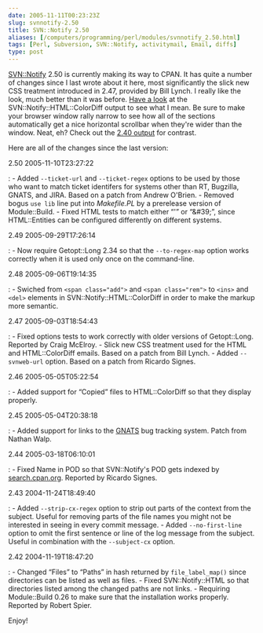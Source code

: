 ```yaml
--- 
date: 2005-11-11T00:23:23Z
slug: svnnotify-2.50
title: SVN::Notify 2.50
aliases: [/computers/programming/perl/modules/svnnotify_2.50.html]
tags: [Perl, Subversion, SVN::Notify, activitymail, Email, diffs]
type: post
---
```


[SVN::Notify] 2.50 is currently making its way to CPAN. It has quite a number of
changes since I last wrote about it here, most significantly the slick new CSS
treatment introduced in 2.47, provided by Bill Lynch. I really like the look,
much better than it was before. [Have a look] at the
SVN::Notify::HTML::ColorDiff output to see what I mean. Be sure to make your
browser window rally narrow to see how all of the sections automatically get a
nice horizontal scrollbar when they're wider than the window. Neat, eh? Check
out the [2.40 output] for contrast.

Here are all of the changes since the last version:

2.50 2005-11-10T23:27:22

:   -   Added `--ticket-url` and `--ticket-regex` options to be used by those
        who want to match ticket identifers for systems other than RT, Bugzilla,
        GNATS, and JIRA. Based on a patch from Andrew O'Brien.
    -   Removed bogus `use lib` line put into *Makefile.PL* by a prerelease
        version of Module::Build.
    -   Fixed HTML tests to match either “'” or “&\#39;”, since HTML::Entities
        can be configured differently on different systems.

2.49 2005-09-29T17:26:14

:   -   Now require Getopt::Long 2.34 so that the `--to-regex-map` option works
        correctly when it is used only once on the command-line.

2.48 2005-09-06T19:14:35

:   -   Swiched from `<span class="add">` and `<span class="rem">` to `<ins>`
        and `<del>` elements in SVN::Notify::HTML::ColorDiff in order to make
        the markup more semantic.

2.47 2005-09-03T18:54:43

:   -   Fixed options tests to work correctly with older versions of
        Getopt::Long. Reported by Craig McElroy.
    -   Slick new CSS treatment used for the HTML and HTML::ColorDiff emails.
        Based on a patch from Bill Lynch.
    -   Added `--svnweb-url` option. Based on a patch from Ricardo Signes.

2.46 2005-05-05T05:22:54

:   -   Added support for “Copied” files to HTML::ColorDiff so that they display
        properly.

2.45 2005-05-04T20:38:18

:   -   Added support for links to the [GNATS] bug tracking system. Patch from
        Nathan Walp.

2.44 2005-03-18T06:10:01

:   -   Fixed Name in POD so that SVN::Notify's POD gets indexed by
        [search.cpan.org]. Reported by Ricardo Signes.

2.43 2004-11-24T18:49:40

:   -   Added `--strip-cx-regex` option to strip out parts of the context from
        the subject. Useful for removing parts of the file names you might not
        be interested in seeing in every commit message.
    -   Added `--no-first-line` option to omit the first sentence or line of the
        log message from the subject. Useful in combination with the
        `--subject-cx` option.

2.42 2004-11-19T18:47:20

:   -   Changed “Files” to “Paths” in hash returned by `file_label_map()` since
        directories can be listed as well as files.
    -   Fixed SVN::Notify::HTML so that directories listed among the changed
        paths are not links.
    -   Requiring Module::Build 0.26 to make sure that the installation works
        properly. Reported by Robert Spier.

Enjoy!

  [SVN::Notify]: https://metacpan.org/dist/SVN-Notify/ "SVN::Notify on CPAN"
  [Have a look]: /code/svnnotify/svnnotify-2.50_colordiff_example.html
    "SVN::Notify 2.50 sample ColorDiff output"
  [2.40 output]: /code/svnnotify/svnnotify-2.40_colordiff_example.html
    "SVN::Notify 2.41 sample ColorDiff output"
  [GNATS]: http://www.gnu.org/software/gnats/ "GNATS: The GNU Bug Tracking System"
  [search.cpan.org]: https://search.cpan.org/ "CPAN Search"
